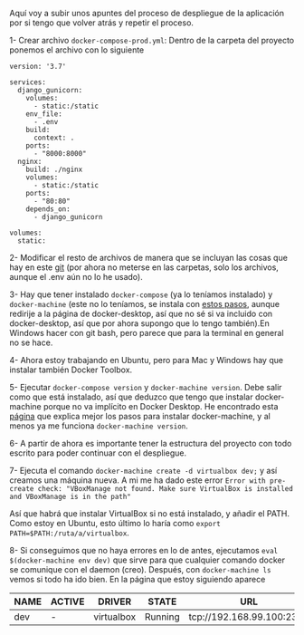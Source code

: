 Aquí voy a subir unos apuntes del proceso de despliegue de la aplicación por si tengo que volver atrás y repetir el proceso.

1- Crear archivo ``docker-compose-prod.yml``: Dentro de la carpeta del proyecto ponemos el archivo con lo siguiente 

```
version: '3.7'

services:
  django_gunicorn:
    volumes:
      - static:/static
    env_file:
      - .env
    build:
      context: .
    ports:
      - "8000:8000"
  nginx:
    build: ./nginx
    volumes:
      - static:/static
    ports:
      - "80:80"
    depends_on:
      - django_gunicorn

volumes:
  static:
```

2- Modificar el resto de archivos de manera que se incluyan las cosas que hay en este [git](https://github.com/dotja/django-docker-compose) (por ahora no meterse en las carpetas, solo los archivos, aunque el .env aún no lo he usado).

3- Hay que tener instalado ``docker-compose`` (ya lo teníamos instalado) y ``docker-machine`` (este no lo teníamos, se instala con [estos pasos](https://github.com/dotja/django-docker-compose), aunque redirije a la página de docker-desktop, así que no sé si va incluido con docker-desktop, así que por ahora supongo que lo tengo también).En Windows hacer con git bash, pero parece que para la terminal en general no se hace.

4- Ahora estoy trabajando en Ubuntu, pero para Mac y Windows hay que instalar también Docker Toolbox.

5- Ejecutar ``docker-compose version`` y ``docker-machine version``. Debe salir como que está instalado, así que deduzco que tengo que instalar docker-machine porque no va implícito en Docker Desktop. He encontrado esta [página](https://gdevillele.github.io/machine/install-machine/) que explica mejor los pasos para instalar docker-machine, y al menos ya me funciona ``docker-machine version``.

6- A partir de ahora es importante tener la estructura del proyecto con todo escrito para poder continuar con el despliegue.

7- Ejecuta el comando ``docker-machine create -d virtualbox dev;`` y así creamos una máquina nueva. A mi me ha dado este error 
``
Error with pre-create check: "VBoxManage not found. Make sure VirtualBox is installed and VBoxManage is in the path"
``

Así que habrá que instalar VirtualBox si no está instalado, y añadir el PATH. Como estoy en Ubuntu, esto último lo haría como ``export PATH=$PATH:/ruta/a/virtualbox``.

8- Si conseguimos que no haya errores en lo de antes, ejecutamos ``eval $(docker-machine env dev)`` que sirve para que cualquier comando docker se comunique con el daemon (creo). Después, con ``docker-machine ls`` vemos si todo ha ido bien. En la página que estoy siguiendo aparece 

| NAME | ACTIVE | DRIVER      | STATE   | URL                       | SWARM | DOCKER   | ERRORS |
|------|--------|-------------|---------|---------------------------|-------|----------|--------|
| dev  | -      | virtualbox  | Running | tcp://192.168.99.100:2376 |       | v18.09.3 |        |

